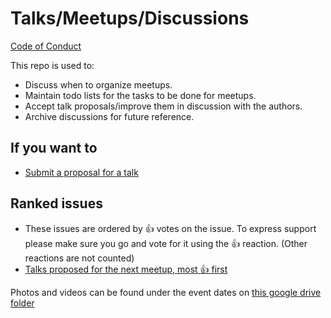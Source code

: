 # Talks/Meetups/Discussions

[Code of Conduct](https://www.python.org/psf/conduct/)

This repo is used to:
- Discuss when to organize meetups.
- Maintain todo lists for the tasks to be done for meetups.
- Accept talk proposals/improve them in discussion with the authors.
- Archive discussions for future reference.

## If you want to

- [Submit a proposal for a talk](https://github.com/PyJaipur/Talks/issues/new)

## Ranked issues
- These issues are ordered by :+1: votes on the issue. To express support please make sure you go and vote for it using the :+1: reaction. (Other reactions are not counted)
- [Talks proposed for the next meetup, most :+1: first](https://github.com/PyJaipur/PyJaipur/issues?utf8=%E2%9C%93&q=is%3Aopen+label%3Aupcoming+label%3Atalks+sort%3Areactions-%2B1-desc)


Photos and videos can be found under the event dates on [this google drive folder](https://drive.google.com/drive/folders/1cuZ9h7VYSXlJUYMALhBK62STvgoXMLn3?usp=sharing)
